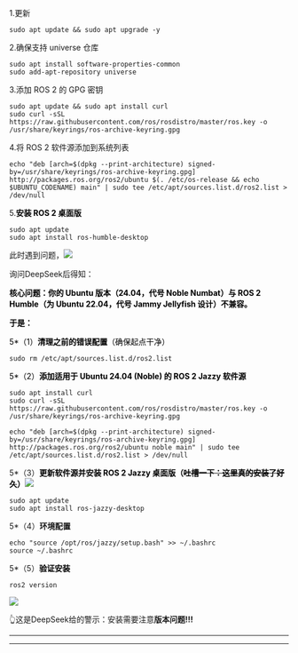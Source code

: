 1.更新

```plain
sudo apt update && sudo apt upgrade -y
```

2.确保支持 universe 仓库

```plain
sudo apt install software-properties-common
sudo add-apt-repository universe
```

3.添加 ROS 2 的 GPG 密钥

```plain
sudo apt update && sudo apt install curl
sudo curl -sSL https://raw.githubusercontent.com/ros/rosdistro/master/ros.key -o /usr/share/keyrings/ros-archive-keyring.gpg
```

4.将 ROS 2 软件源添加到系统列表

```plain
echo "deb [arch=$(dpkg --print-architecture) signed-by=/usr/share/keyrings/ros-archive-keyring.gpg] http://packages.ros.org/ros2/ubuntu $(. /etc/os-release && echo $UBUNTU_CODENAME) main" | sudo tee /etc/apt/sources.list.d/ros2.list > /dev/null
```

5.**<font style="color:rgb(0, 0, 0);">安装 ROS 2 桌面版</font>**

```plain
sudo apt update
sudo apt install ros-humble-desktop
```

此时遇到问题，![](https://cdn.nlark.com/yuque/0/2025/png/61715014/1760439813364-8be4f217-935f-4cbb-bfd6-e6a00a43e7a5.png)

询问DeepSeek后得知：

**<font style="color:rgb(0, 0, 0);">核心问题：你的 Ubuntu 版本（24.04，代号 Noble Numbat）与 ROS 2 Humble（为 Ubuntu 22.04，代号 Jammy Jellyfish 设计）不兼容。</font>**

**<font style="color:rgb(0, 0, 0);">于是：</font>**

<font style="color:rgb(0, 0, 0);">5*（1）</font>**<font style="color:rgb(0, 0, 0);">清理之前的错误配置</font>**<font style="color:rgb(0, 0, 0);">（确保起点干净）</font>

```plain
sudo rm /etc/apt/sources.list.d/ros2.list
```

<font style="color:rgb(0, 0, 0);">5*（2）</font>**<font style="color:rgb(0, 0, 0);">添加适用于 Ubuntu 24.04 (Noble) 的 ROS 2 Jazzy 软件源</font>**

```plain
sudo apt install curl
sudo curl -sSL https://raw.githubusercontent.com/ros/rosdistro/master/ros.key -o /usr/share/keyrings/ros-archive-keyring.gpg
```

```plain
echo "deb [arch=$(dpkg --print-architecture) signed-by=/usr/share/keyrings/ros-archive-keyring.gpg] http://packages.ros.org/ros2/ubuntu noble main" | sudo tee /etc/apt/sources.list.d/ros2.list > /dev/null
```

5*（3）**<font style="color:rgb(0, 0, 0);">更新软件源并安装 ROS 2 Jazzy 桌面版（</font>**~~**<font style="color:rgb(0, 0, 0);">吐槽一下：这里真的安装了好久</font>**~~**<font style="color:rgb(0, 0, 0);">）</font>**![](https://cdn.nlark.com/yuque/0/2025/png/61715014/1760442107423-e08f0c57-72fa-4d66-bbfa-0de282fc47be.png)

```plain
sudo apt update
sudo apt install ros-jazzy-desktop
```

5*（4）**环境配置**

```plain
echo "source /opt/ros/jazzy/setup.bash" >> ~/.bashrc
source ~/.bashrc
```

5*（5）**<font style="color:rgb(0, 0, 0);">验证安装</font>**

```plain
ros2 version
```

![](https://cdn.nlark.com/yuque/0/2025/png/61715014/1760440179050-1f4dac73-d7c6-44ef-af39-1ecdae567a03.png)

👆这是DeepSeek给的警示：安装需要注意**版本问题!!!**

****

****

